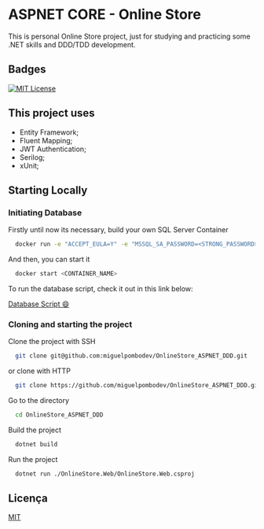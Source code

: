 
# ASPNET CORE - Online Store

This is personal Online Store project, just for studying and practicing some .NET skills and DDD/TDD development.


## Badges

[![MIT License](https://img.shields.io/badge/License-MIT-green.svg)](https://choosealicense.com/licenses/mit/)


## This project uses

- Entity Framework;
- Fluent Mapping; 
- JWT Authentication;
- Serilog;
- xUnit;


## Starting Locally
### Initiating Database
Firstly until now its necessary, build your own SQL Server Container
```bash
  docker run -e "ACCEPT_EULA=Y" -e "MSSQL_SA_PASSWORD=<STRONG_PASSWORD>" -p 1433:1433 -d --name <CONTAINER_NAME> mcr.microsoft.com/mssql/server:2022-latest
```

And then, you can start it 
```bash
  docker start <CONTAINER_NAME>
```

To run the database script, check it out in this link below:

[Database Script 😄]("https://github.com/miguelpombodev/Database-scripts/blob/main/Online_Store_Init_Script.sql")

### Cloning and starting the project
Clone the project with SSH
```bash
  git clone git@github.com:miguelpombodev/OnlineStore_ASPNET_DDD.git
```
or clone with HTTP

```bash
  git clone https://github.com/miguelpombodev/OnlineStore_ASPNET_DDD.git
```

Go to the directory

```bash
  cd OnlineStore_ASPNET_DDD
```

Build the project

```bash
  dotnet build
```

Run the project

```bash
  dotnet run ./OnlineStore.Web/OnlineStore.Web.csproj
```


## Licença

[MIT](https://choosealicense.com/licenses/mit/)

